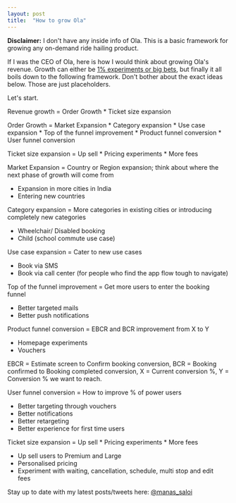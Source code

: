 ```yaml
---
layout: post
title:  "How to grow Ola"
---
```


**Disclaimer:** I don't have any inside info of Ola. This is a basic framework for growing any on-demand ride hailing product.

If I was the CEO of Ola, here is how I would think about growing Ola's revenue. Growth can either be [1% experiments or big bets](https://manassaloi.com/2020/12/17/experiments-bigbets.html), but finally it all boils down to the following framework. Don't bother about the exact ideas below. Those are just placeholders.

Let's start.

Revenue growth = Order Growth * Ticket size expansion

Order Growth = Market Expansion * Category expansion * Use case expansion * Top of the funnel improvement * Product funnel conversion * User funnel conversion

Ticket size expansion = Up sell * Pricing experiments * More fees

Market Expansion = Country or Region expansion; think about where the next phase of growth will come from
- Expansion in more cities in India
- Entering new countries

Category expansion = More categories in existing cities or introducing completely new categories
- Wheelchair/ Disabled booking
- Child (school commute use case)

Use case expansion = Cater to new use cases
- Book via SMS
- Book via call center (for people who find the app flow tough to navigate)

Top of the funnel improvement = Get more users to enter the booking funnel
- Better targeted mails
- Better push notifications

Product funnel conversion = EBCR and BCR improvement from X to Y
- Homepage experiments
- Vouchers

EBCR = Estimate screen to Confirm booking conversion, BCR = Booking confirmed to Booking completed conversion, X = Current conversion %, Y = Conversion % we want to reach.

User funnel conversion = How to improve % of power users
- Better targeting through vouchers
- Better notifications
- Better retargeting 
- Better experience for first time users

Ticket size expansion = Up sell * Pricing experiments * More fees
- Up sell users to Premium and Large
- Personalised pricing
- Experiment with waiting, cancellation, schedule, multi stop and edit fees 

Stay up to date with my latest posts/tweets here: [@manas_saloi](http://twitter.com/manas_saloi)
